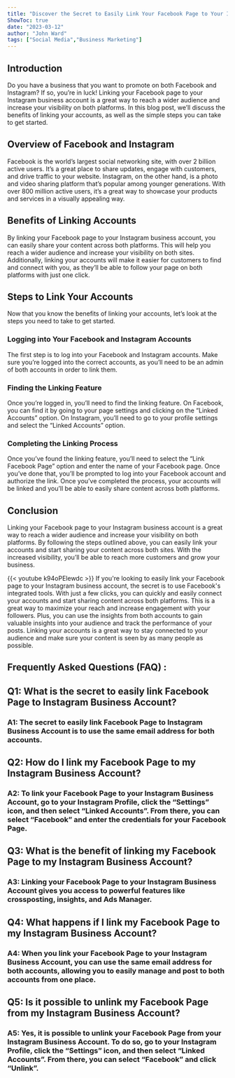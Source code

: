 ```yaml
---
title: "Discover the Secret to Easily Link Your Facebook Page to Your Instagram Business Account!"
ShowToc: true 
date: "2023-03-12"
author: "John Ward" 
tags: ["Social Media","Business Marketing"]
---
```

## Introduction
Do you have a business that you want to promote on both Facebook and Instagram? If so, you’re in luck! Linking your Facebook page to your Instagram business account is a great way to reach a wider audience and increase your visibility on both platforms. In this blog post, we’ll discuss the benefits of linking your accounts, as well as the simple steps you can take to get started.

## Overview of Facebook and Instagram
Facebook is the world’s largest social networking site, with over 2 billion active users. It’s a great place to share updates, engage with customers, and drive traffic to your website. Instagram, on the other hand, is a photo and video sharing platform that’s popular among younger generations. With over 800 million active users, it’s a great way to showcase your products and services in a visually appealing way. 

## Benefits of Linking Accounts
By linking your Facebook page to your Instagram business account, you can easily share your content across both platforms. This will help you reach a wider audience and increase your visibility on both sites. Additionally, linking your accounts will make it easier for customers to find and connect with you, as they’ll be able to follow your page on both platforms with just one click.

## Steps to Link Your Accounts
Now that you know the benefits of linking your accounts, let’s look at the steps you need to take to get started. 

### Logging into Your Facebook and Instagram Accounts
The first step is to log into your Facebook and Instagram accounts. Make sure you’re logged into the correct accounts, as you’ll need to be an admin of both accounts in order to link them.

### Finding the Linking Feature
Once you’re logged in, you’ll need to find the linking feature. On Facebook, you can find it by going to your page settings and clicking on the “Linked Accounts” option. On Instagram, you’ll need to go to your profile settings and select the “Linked Accounts” option.

### Completing the Linking Process
Once you’ve found the linking feature, you’ll need to select the “Link Facebook Page” option and enter the name of your Facebook page. Once you’ve done that, you’ll be prompted to log into your Facebook account and authorize the link. Once you’ve completed the process, your accounts will be linked and you’ll be able to easily share content across both platforms.

## Conclusion
Linking your Facebook page to your Instagram business account is a great way to reach a wider audience and increase your visibility on both platforms. By following the steps outlined above, you can easily link your accounts and start sharing your content across both sites. With the increased visibility, you’ll be able to reach more customers and grow your business.

{{< youtube k94oPElewdc >}} 
If you're looking to easily link your Facebook page to your Instagram business account, the secret is to use Facebook's integrated tools. With just a few clicks, you can quickly and easily connect your accounts and start sharing content across both platforms. This is a great way to maximize your reach and increase engagement with your followers. Plus, you can use the insights from both accounts to gain valuable insights into your audience and track the performance of your posts. Linking your accounts is a great way to stay connected to your audience and make sure your content is seen by as many people as possible.

## Frequently Asked Questions (FAQ) :
<h2>Q1: What is the secret to easily link Facebook Page to Instagram Business Account?</h2>

<h3>A1: The secret to easily link Facebook Page to Instagram Business Account is to use the same email address for both accounts.</h3>

<h2>Q2: How do I link my Facebook Page to my Instagram Business Account?</h2>

<h3>A2: To link your Facebook Page to your Instagram Business Account, go to your Instagram Profile, click the “Settings” icon, and then select “Linked Accounts”. From there, you can select “Facebook” and enter the credentials for your Facebook Page.</h3>

<h2>Q3: What is the benefit of linking my Facebook Page to my Instagram Business Account?</h2>

<h3>A3: Linking your Facebook Page to your Instagram Business Account gives you access to powerful features like crossposting, insights, and Ads Manager.</h3>

<h2>Q4: What happens if I link my Facebook Page to my Instagram Business Account?</h2>

<h3>A4: When you link your Facebook Page to your Instagram Business Account, you can use the same email address for both accounts, allowing you to easily manage and post to both accounts from one place.</h3>

<h2>Q5: Is it possible to unlink my Facebook Page from my Instagram Business Account?</h2>

<h3>A5: Yes, it is possible to unlink your Facebook Page from your Instagram Business Account. To do so, go to your Instagram Profile, click the “Settings” icon, and then select “Linked Accounts”. From there, you can select “Facebook” and click “Unlink”.</h3>


